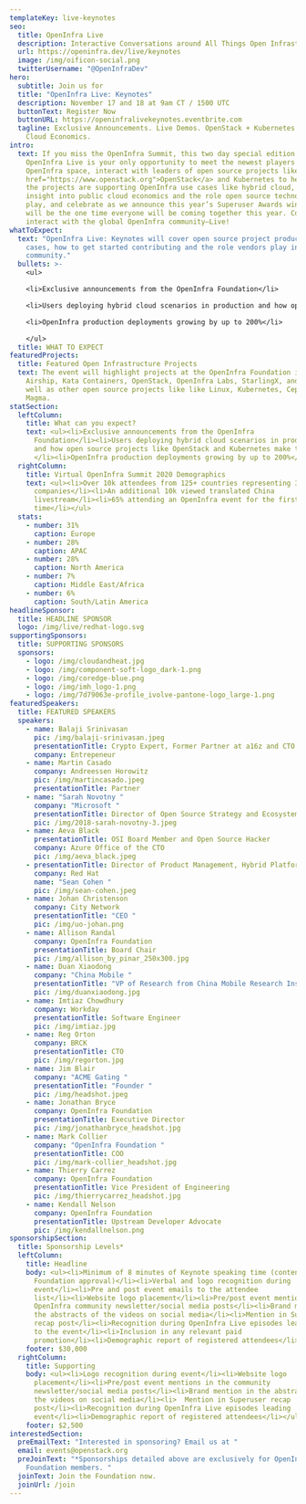 ```yaml
---
templateKey: live-keynotes
seo:
  title: OpenInfra Live
  description: Interactive Conversations around All Things Open Infrastructure
  url: https://openinfra.dev/live/keynotes
  image: /img/oificon-social.png
  twitterUsername: "@OpenInfraDev"
hero:
  subtitle: Join us for
  title: "OpenInfra Live: Keynotes"
  description: November 17 and 18 at 9am CT / 1500 UTC
  buttonText: Register Now
  buttonURL: https://openinfralivekeynotes.eventbrite.com
  tagline: Exclusive Announcements. Live Demos. OpenStack + Kubernetes. Hybrid
    Cloud Economics.
intro:
  text: If you miss the OpenInfra Summit, this two day special edition of
    OpenInfra Live is your only opportunity to meet the newest players to the
    OpenInfra space, interact with leaders of open source projects like <a
    href="https://www.openstack.org">OpenStack</a> and Kubernetes to hear how
    the projects are supporting OpenInfra use cases like hybrid cloud, gain
    insight into public cloud economics and the role open source technologies
    play, and celebrate as we announce this year’s Superuser Awards winner. This
    will be the one time everyone will be coming together this year. Come
    interact with the global OpenInfra community—Live!
whatToExpect:
  text: "OpenInfra Live: Keynotes will cover open source project production use
    cases, how to get started contributing and the role vendors play in the
    community."
  bullets: >-
    <ul>

    <li>Exclusive announcements from the OpenInfra Foundation</li>

    <li>Users deploying hybrid cloud scenarios in production and how open source projects like OpenStack and Kubernetes make them scale</li>

    <li>OpenInfra production deployments growing by up to 200%</li>

    </ul>
  title: WHAT TO EXPECT
featuredProjects:
  title: Featured Open Infrastructure Projects
  text: The event will highlight projects at the OpenInfra Foundation including
    Airship, Kata Containers, OpenStack, OpenInfra Labs, StarlingX, and Zuul as
    well as other open source projects like like Linux, Kubernetes, Ceph, and
    Magma.
statSection:
  leftColumn:
    title: What can you expect?
    text: <ul><li>Exclusive announcements from the OpenInfra
      Foundation</li><li>Users deploying hybrid cloud scenarios in production
      and how open source projects like OpenStack and Kubernetes make them scale
      </li><li>OpenInfra production deployments growing by up to 200%</li></ul>
  rightColumn:
    title: Virtual OpenInfra Summit 2020 Demographics
    text: <ul><li>Over 10k attendees from 125+ countries representing 3,200
      companies</li><li>An additional 10k viewed translated China
      livestream</li><li>65% attending an OpenInfra event for the first
      time</li></ul>
  stats:
    - number: 31%
      caption: Europe
    - number: 28%
      caption: APAC
    - number: 28%
      caption: North America
    - number: 7%
      caption: Middle East/Africa
    - number: 6%
      caption: South/Latin America
headlineSponsor:
  title: HEADLINE SPONSOR
  logo: /img/live/redhat-logo.svg
supportingSponsors:
  title: SUPPORTING SPONSORS
  sponsors:
    - logo: /img/cloudandheat.jpg
    - logo: /img/component-soft-logo_dark-1.png
    - logo: /img/coredge-blue.png
    - logo: /img/imh_logo-1.png
    - logo: /img/7d79063e-profile_ivolve-pantone-logo_large-1.png
featuredSpeakers:
  title: FEATURED SPEAKERS
  speakers:
    - name: Balaji Srinivasan
      pic: /img/balaji-srinivasan.jpeg
      presentationTitle: Crypto Expert, Former Partner at a16z and CTO of Coinbase
      company: Entrepeneur
    - name: Martin Casado
      company: Andreessen Horowitz
      pic: /img/martincasado.jpeg
      presentationTitle: Partner
    - name: "Sarah Novotny "
      company: "Microsoft "
      presentationTitle: Director of Open Source Strategy and Ecosystem
      pic: /img/2018-sarah-novotny-3.jpeg
    - name: Aeva Black
      presentationTitle: OSI Board Member and Open Source Hacker
      company: Azure Office of the CTO
      pic: /img/aeva_black.jpeg
    - presentationTitle: Director of Product Management, Hybrid Platforms
      company: Red Hat
      name: "Sean Cohen "
      pic: /img/sean-cohen.jpeg
    - name: Johan Christenson
      company: City Network
      presentationTitle: "CEO "
      pic: /img/uo-johan.png
    - name: Allison Randal
      company: OpenInfra Foundation
      presentationTitle: Board Chair
      pic: /img/allison_by_pinar_250x300.jpg
    - name: Duan Xiaodong
      company: "China Mobile "
      presentationTitle: "VP of Research from China Mobile Research Institute "
      pic: /img/duanxiaodong.jpg
    - name: Imtiaz Chowdhury
      company: Workday
      presentationTitle: Software Engineer
      pic: /img/imtiaz.jpg
    - name: Reg Orton
      company: BRCK
      presentationTitle: CTO
      pic: /img/regorton.jpg
    - name: Jim Blair
      company: "ACME Gating "
      presentationTitle: "Founder "
      pic: /img/headshot.jpeg
    - name: Jonathan Bryce
      company: OpenInfra Foundation
      presentationTitle: Executive Director
      pic: /img/jonathanbryce_headshot.jpg
    - name: Mark Collier
      company: "OpenInfra Foundation "
      presentationTitle: COO
      pic: /img/mark-collier_headshot.jpg
    - name: Thierry Carrez
      company: OpenInfra Foundation
      presentationTitle: Vice President of Engineering
      pic: /img/thierrycarrez_headshot.jpg
    - name: Kendall Nelson
      company: OpenInfra Foundation
      presentationTitle: Upstream Developer Advocate
      pic: /img/kendallnelson.png
sponsorshipSection:
  title: Sponsorship Levels*
  leftColumn:
    title: Headline
    body: <ul><li>Minimum of 8 minutes of Keynote speaking time (content subject to
      Foundation approval)</li><li>Verbal and logo recognition during
      event</li><li>Pre and post event emails to the attendee
      list</li><li>Website logo placement</li><li>Pre/post event mentions in the
      OpenInfra community newsletter/social media posts</li><li>Brand mention in
      the abstracts of the videos on social media</li><li>Mention in Superuser
      recap post</li><li>Recognition during OpenInfra Live episodes leading up
      to the event</li><li>Inclusion in any relevant paid
      promotion</li><li>Demographic report of registered attendees</li></ul>
    footer: $30,000
  rightColumn:
    title: Supporting
    body: <ul><li>Logo recognition during event</li><li>Website logo
      placement</li><li>Pre/post event mentions in the community
      newsletter/social media posts</li><li>Brand mention in the abstracts of
      the videos on social media</li><li>  Mention in Superuser recap
      post</li><li>Recognition during OpenInfra Live episodes leading  up to the
      event</li><li>Demographic report of registered attendees</li></ul>
    footer: $2,500
interestedSection:
  preEmailText: "Interested in sponsoring? Email us at "
  email: events@openstack.org
  preJoinText: "*Sponsorships detailed above are exclusively for OpenInfra
    Foundation members. "
  joinText: Join the Foundation now.
  joinUrl: /join
---
```

